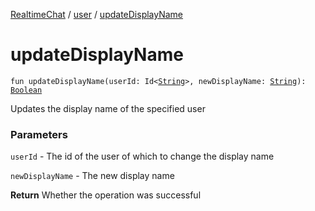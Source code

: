 [RealtimeChat](../index.md) / [user](index.md) / [updateDisplayName](./update-display-name.md)

# updateDisplayName

`fun updateDisplayName(userId: Id<`[`String`](https://kotlinlang.org/api/latest/jvm/stdlib/kotlin/-string/index.html)`>, newDisplayName: `[`String`](https://kotlinlang.org/api/latest/jvm/stdlib/kotlin/-string/index.html)`): `[`Boolean`](https://kotlinlang.org/api/latest/jvm/stdlib/kotlin/-boolean/index.html)

Updates the display name of the specified user

### Parameters

`userId` - The id of the user of which to change the display name

`newDisplayName` - The new display name

**Return**
Whether the operation was successful

